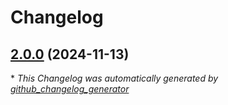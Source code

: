 # Changelog

## [2.0.0](https://github.com/TerraformFoundation/terraform-azurerm-virtual-machine/tree/2.0.0) (2024-11-13)



\* *This Changelog was automatically generated by [github_changelog_generator](https://github.com/github-changelog-generator/github-changelog-generator)*
